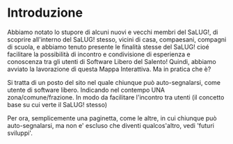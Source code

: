 

# Introduzione

Abbiamo notato lo stupore di alcuni nuovi e vecchi membri del SaLUG!, di scoprire
all'interno del SaLUG! stesso, vicini di casa, compaesani, compagni di scuola, e
abbiamo tenuto presente le finalità stesse del SaLUG! cioé facilitare la possibilità
di incontro e condivisione di esperienza e conoscenza tra gli utenti di Software
Libero del Salento! Quindi, abbiamo avviato la lavorazione di questa Mappa Interattiva.
Ma in pratica che è?

Si tratta di un posto del sito nel quale chiunque può auto-segnalarsi, come utente
di software libero. Indicando nel contempo UNA zona/comune/frazione.
In modo da facilitare l'incontro tra utenti (il concetto base su cui verte il SaLUG! stesso)

Per ora, semplicemente una paginetta, come le altre, in cui chiunque può auto-segnalarsi,
ma non e' escluso che diventi qualcos'altro, vedi 'futuri sviluppi'.

<div id="map"></div>

<script type="text/javascript">

    var map = L.map('map').setView([40.353,18.171], 11);

    L.tileLayer('http://{s}.tile.osm.org/{z}/{x}/{y}.png', {
    attribution: '© <a href="http://osm.org/copyright">OpenStreetMap</a> contributors',
    maxZoom: 18
    }).addTo(map);

    var marker1 = L.marker([40.35266, 18.17760]).addTo(map);
    marker1.bindPopup("<b>sydro</b><br>Lecce");
    var marker1 = L.marker([40.36065, 18.15648]).addTo(map);
    marker1.bindPopup("<b>ripley</b><br>Lecce");
    var marker2 = L.marker([40.17303, 18.16437]).addTo(map);
    marker2.bindPopup("<b>donkey</b><br>Galatina");

</script>
